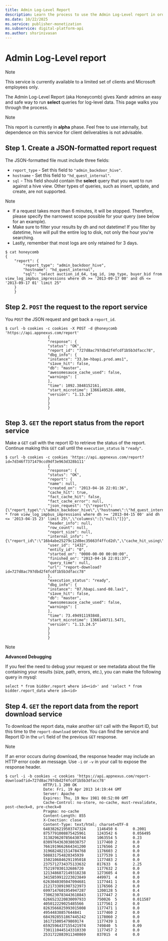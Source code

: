 ```yaml
---
title: Admin Log-Level Report
description: Learn the process to use the Admin Log-Level report in order to run select queries for log-level data.
ms.date: 10/22/2025
ms.service: publisher-monetization
ms.subservice: digital-platform-api
ms.author: shsrinivasan
---
```


# Admin Log-Level report

> [!NOTE]
> This service is currently available to a limited set of clients and Microsoft employees only.

The Admin Log-Level Report (aka Honeycomb) gives Xandr admins an easy and safe way to run **select** queries for log-level data. This page walks you through the process.

> [!NOTE]
> This report is currently in **alpha** phase. Feel free to use internally, but dependence on this service for client deliverables is not advisable.

## Step 1. Create a JSON-formatted report request

The JSON-formatted file must include three fields:

- `report_type` - Set this field to `"admin_backdoor_hive"`.
- `hostname` - Set this field to `"hd_quest_internal"`.
- `sql` - This field should contain the **select** query that you want to run against a hive view. Other types of queries, such as insert, update, and create, are not supported.

> [!NOTE]
> - If a request takes more than 6 minutes, it will be stopped. Therefore, please specify the narrowest scope possible for your query (see below for an example).
> - Make sure to filter your results by dh and not datetime! If you filter by datetime, hive will pull the entire log to disk, not only the hour you're searching.
> - Lastly, remember that most logs are only retained for 3 days.

```
$ cat honeycomb
{
    "report": {
        "report_type": "admin_backdoor_hive",
        "hostname": "hd_quest_internal",
        "sql": "select auction_id_64, tag_id, imp_type, buyer_bid from view_log_impbus_impressions where dh >= '2013-09-17 00' and dh <= '2013-09-17 01' limit 25"
    }
    }
```

## Step 2. `POST` the request to the report service

You `POST` the JSON request and get back a `report_id`.

```
$ curl -b cookies -c cookies -X POST -d @honeycomb 'https://api.appnexus.com/report'
                   {
                   "response": {
                   "status": "OK",
                   "report_id": "727d8ac797dbd2f4fcdf1b5b3dfacc78",
                   "dbg_info": {
                   "instance": "33.bm-hbapi.prod.ams1",
                   "s1ave_hit": false,
                   "db": "master",
                   "awesomesauce_cache_used": false,
                   "warnings": [
                   ],
                   "time": 1092.3848152161,
                   "start_microtime": 1366149528.4808,
                   "version": "1.13.24"
                   }
                   }
                   }
```

## Step 3. `GET` the report status from the report service

Make a `GET` call with the report ID to retrieve the status of the report. Continue making this `GET` call until the `execution_status` is `"ready"`.

```
$ curl -b cookies -c cookies 'https://api.appnexus.com/report?id=7d346f7371479ccd9df3e963d328b111'
                   {
                   "response": {
                   "status": "OK",
                   "report": {
                   "name": null,
                   "created_on": "2013-04-16 22:01:36",
                   "cache_hit": true,
                   "fact_cache_hit": false,
                   "fact_cache_error": null,
                   "json_request": "{\"report\":{\"report_type\":\"admin_backdoor_hive\",\"hostname\":\"hd_quest_internal\",\"sql\":\"select * from view_log_impbus_impressions where dh >= '2013-04-15 00' and dh <= '2013-04-15 23' limit 25\",\"columns\":[\"null\"]}}",
                   "header_info": null,
                   "row_count": null,
                   "report_size": null,
                   "internal_info": "{\"report_id\":\"16b4abe25279c12d8ec35663f4ffcd2d\",\"cache_hit_using\":\"84e157f95a9ae491bae87a88413a6107\",\"controller_cache_hit\":true}",
                   "user_id": "1432",
                   "entity_id": "0",
                   "started_on": "0000-00-00 00:00:00",
                   "finished_on": "2013-04-16 22:01:37",
                   "query_time": null,
                   "url": "report-download?id=727d8ac797dbd2f4fcdf1b5b3dfacc78"
                   },
                   "execution_status": "ready",
                   "dbg_info": {
                   "instance": "07.hbapi.sand-08.lax1",
                   "s1ave_hit": false,
                   "db": "master",
                   "awesomesauce_cache_used": false,
                   "warnings": [
                   ],
                   "time": 73.494911193848,
                   "start_microtime": 1366149711.5471,
                   "version": "1.13.24.5"
                   }
                   }
                   }
```

> [!NOTE]
> **Advanced Debugging**
>
> If you feel the need to debug your request or see metadata about the file containing your results (size, path, errors, etc.), you can make the following query in mysql:
>
> ```
> select * from bidder.report where id=<id>' and 'select * from bidder.report_data where id=<id>
> ```

## Step 4. `GET` the report data from the report download service

To download the report data, make another `GET` call with the Report ID, but this time to the `report-download` service. You can find the service and Report ID in the `url` field of the previous `GET` response.

> [!NOTE]
> If an error occurs during download, the response header may include an HTTP error code an message. Use `-i` or `-v` in your call to expose the response header.

```
$ curl -i -b cookies -c cookies 'https://api.appnexus.com/report-download?id=727d8ac797dbd2f4fcdf1b5b3dfacc78'
                 HTTP/1.1 200 OK
                 Date: Fri, 19 Apr 2013 14:19:44 GMT
                 Server: Apache
                 Expires: Thu, 19 Nov 1981 08:52:00 GMT
                 Cache-Control: no-store, no-cache, must-revalidate, post-check=0, pre-check=0
                 Pragma: no-cache
                 Content-Length: 855
                 X-Cnection: close
                 Content-Type: text/html; charset=UTF-8
                 6483826219503747324     1146450 6       0.2001
                 8757791008875425961     1243542 6       0.056495
                 3138296207856430744     1063554 5       0.23
                 8309764363038038757     1177460 2       0.0
                 7661919662664341200     1176566 2       0.0
                 3196824821514784768     1176603 2       0.0
                 508831754820345939      1177539 1       0.0
                 1502106846291195018     1177483 2       0.0
                 2375712734375133632     817633  6       2.25
                 752197030132686720      1177632 2       0.0
                 1213486872149318238     1273605 4       0.0
                 3415859912223023849     449971  4       0.0
                 6263040305047094681     1177441 1       0.0
                 2121733891987323973     1176566 2       0.0
                 6997147601954947287     1200128 5       0.4
                 7306230783443618843     1177447 2       0.0
                 6266523220830097933     750026  5       0.011587
                 405012229025485566      1177561 2       0.0
                 8263566825993015008     1177471 1       0.0
                 49544838857644841       1177460 2       0.0
                 6843928551867445242     1178060 2       0.0
                 161715005479869174      1177439 1       0.0
                 6592596437155421974     749840  5       0.09
                 7301110445143310330     1177457 2       0.0
                 2531722883911340869     837015  4       0.0
```
